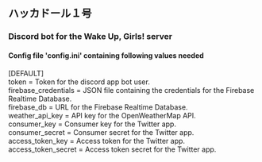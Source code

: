 ## ハッカドール１号
### Discord bot for the Wake Up, Girls! server

#### Config file 'config.ini' containing following values needed

[DEFAULT]  
token = Token for the discord app bot user.  
firebase_credentials = JSON file containing the credentials for the Firebase Realtime Database.  
firebase_db = URL for the Firebase Realtime Database.  
weather_api_key = API key for the OpenWeatherMap API.  
consumer_key = Consumer key for the Twitter app.   
consumer_secret = Consumer secret for the Twitter app.   
access_token_key = Access token for the Twitter app.  
access_token_secret = Access token secret for the Twitter app.   
